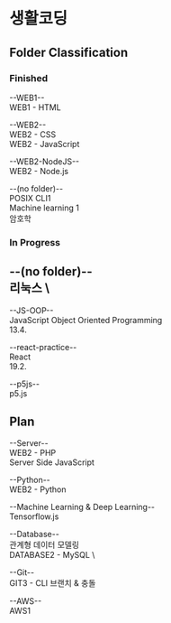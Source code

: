 # 생활코딩 

## Folder Classification

### Finished

--WEB1-- \
WEB1 - HTML

--WEB2-- \
WEB2 - CSS \
WEB2 - JavaScript

--WEB2-NodeJS-- \
WEB2 - Node.js

--(no folder)-- \
POSIX CLI1 \
Machine learning 1 \
암호학


### In Progress

--(no folder)-- \
리눅스 \
-

--JS-OOP-- \
JavaScript Object Oriented Programming \
13.4.

--react-practice-- \
React \
19.2.

--p5js-- \
p5.js


## Plan

--Server-- \
WEB2 - PHP \
Server Side JavaScript

--Python-- \
WEB2 - Python

--Machine Learning & Deep Learning-- \
Tensorflow.js

--Database-- \
관계형 데이터 모델링 \
DATABASE2 - MySQL \

--Git-- \
GIT3 - CLI 브랜치 & 충돌

--AWS-- \
AWS1

